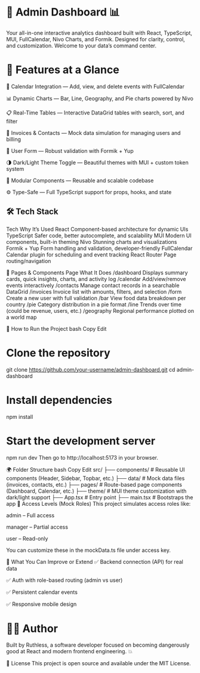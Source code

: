 # 🎯 Admin Dashboard 📊
Your all-in-one interactive analytics dashboard built with React, TypeScript, MUI, FullCalendar, Nivo Charts, and Formik. Designed for clarity, control, and customization. Welcome to your data’s command center.

# 🚀 Features at a Glance
📆 Calendar Integration — Add, view, and delete events with FullCalendar

📊 Dynamic Charts — Bar, Line, Geography, and Pie charts powered by Nivo

📋 Real-Time Tables — Interactive DataGrid tables with search, sort, and filter

🧾 Invoices & Contacts — Mock data simulation for managing users and billing

👤 User Form — Robust validation with Formik + Yup

🌗 Dark/Light Theme Toggle — Beautiful themes with MUI + custom token system

🧱 Modular Components — Reusable and scalable codebase

⚙️ Type-Safe — Full TypeScript support for props, hooks, and state

## 🛠️ Tech Stack

Tech    Why It’s Used
React	Component-based architecture for dynamic UIs
TypeScript	Safer code, better autocomplete, and scalability
MUI	Modern UI components, built-in theming
Nivo	Stunning charts and visualizations
Formik + Yup	Form handling and validation, developer-friendly
FullCalendar	Calendar plugin for scheduling and event tracking
React Router	Page routing/navigation

🧰 Pages & Components
Page	What It Does
/dashboard	Displays summary cards, quick insights, charts, and activity log
/calendar	Add/view/remove events interactively
/contacts	Manage contact records in a searchable DataGrid
/invoices	Invoice list with amounts, filters, and selection
/form	Create a new user with full validation
/bar	View food data breakdown per country
/pie	Category distribution in a pie format
/line	Trends over time (could be revenue, users, etc.)
/geography	Regional performance plotted on a world map

🧪 How to Run the Project
bash
Copy
Edit
# Clone the repository
git clone https://github.com/your-username/admin-dashboard.git
cd admin-dashboard

# Install dependencies
npm install

# Start the development server
npm run dev
Then go to http://localhost:5173 in your browser.

🌍 Folder Structure
bash
Copy
Edit
src/
├── components/       # Reusable UI components (Header, Sidebar, Topbar, etc.)
├── data/             # Mock data files (invoices, contacts, etc.)
├── pages/            # Route-based page components (Dashboard, Calendar, etc.)
├── theme/            # MUI theme customization with dark/light support
├── App.tsx           # Entry point
├── main.tsx          # Bootstraps the app
🔐 Access Levels (Mock Roles)
This project simulates access roles like:

admin – Full access

manager – Partial access

user – Read-only

You can customize these in the mockData.ts file under access key.

📌 What You Can Improve or Extend
✅ Backend connection (API) for real data

✅ Auth with role-based routing (admin vs user)

✅ Persistent calendar events

✅ Responsive mobile design

# 👨‍💻 Author
Built by Ruthless, a software developer focused on becoming dangerously good at React and modern frontend engineering. 💥

📜 License
This project is open source and available under the MIT License.
